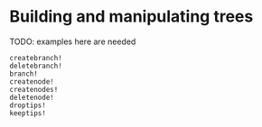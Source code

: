 # Building and manipulating trees

TODO: examples here are needed

```@docs
createbranch!
deletebranch!
branch!
createnode!
createnodes!
deletenode!
droptips!
keeptips!
```